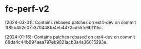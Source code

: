 # fc-perf-v2

[2024-03-01]: Contains rebased patches on ext4-dev on
commit 1f85b452e07c370448fb4eb4472cd55fc6bf115c.


[2024-01-16]: Contains patches rebased on ext4-dev on
commit 68da4c44b994aea797eb9821acb3a4a36015293e.
